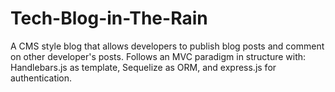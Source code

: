 # Tech-Blog-in-The-Rain
A CMS style blog that allows developers to publish blog posts and comment on other developer's posts. Follows an MVC paradigm in structure with: Handlebars.js as template, Sequelize as ORM, and express.js for authentication. 
